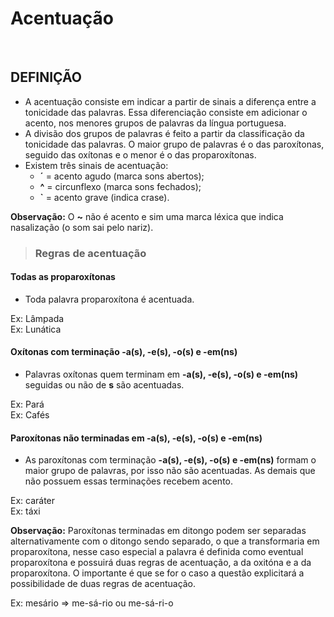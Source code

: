 # Acentuação

<br>

## DEFINIÇÃO
* A acentuação consiste em indicar a partir de sinais a diferença entre a tonicidade das palavras. Essa diferenciação consiste em adicionar o acento, nos menores grupos de palavras da língua portuguesa.
* A divisão dos grupos de palavras é feito a partir da classificação da tonicidade das palavras. O maior grupo de palavras é o das paroxítonas, seguido das oxítonas e o menor é o das proparoxítonas.
* Existem três sinais de acentuação:
  - **´** = acento agudo (marca sons abertos);
  - **^** = circunflexo (marca sons fechados);
  - **`** = acento grave (indica crase).

**Observação:** O **~** não é acento e sim uma marca léxica que indica nasalização (o som sai pelo nariz).

> ### Regras de acentuação

#### Todas as proparoxítonas
* Toda palavra proparoxítona é acentuada.

Ex: Lâmpada  
Ex: Lunática  

#### Oxítonas com terminação -a(s), -e(s), -o(s) e -em(ns)
* Palavras oxítonas quem terminam em **-a(s), -e(s), -o(s) e -em(ns)**  seguidas ou não de **s** são acentuadas.

Ex: Pará    
Ex: Cafés  

#### Paroxítonas não terminadas em -a(s), -e(s), -o(s) e -em(ns)
* As paroxítonas com terminação **-a(s), -e(s), -o(s) e -em(ns)** formam o maior grupo de palavras, por isso não são acentuadas. As demais que não possuem essas terminações recebem acento.

Ex: caráter  
Ex: táxi  

**Observação:** Paroxítonas terminadas em ditongo podem ser separadas alternativamente com o ditongo sendo separado, o que a transformaria em proparoxítona, nesse caso especial a palavra é definida como eventual proparoxítona e possuirá duas regras de acentuação, a da oxitóna e a da proparoxítona. O importante é que se for o caso a questão explicitará a possibilidade de duas regras de acentuação.

Ex: mesário => me-sá-rio ou me-sá-ri-o
